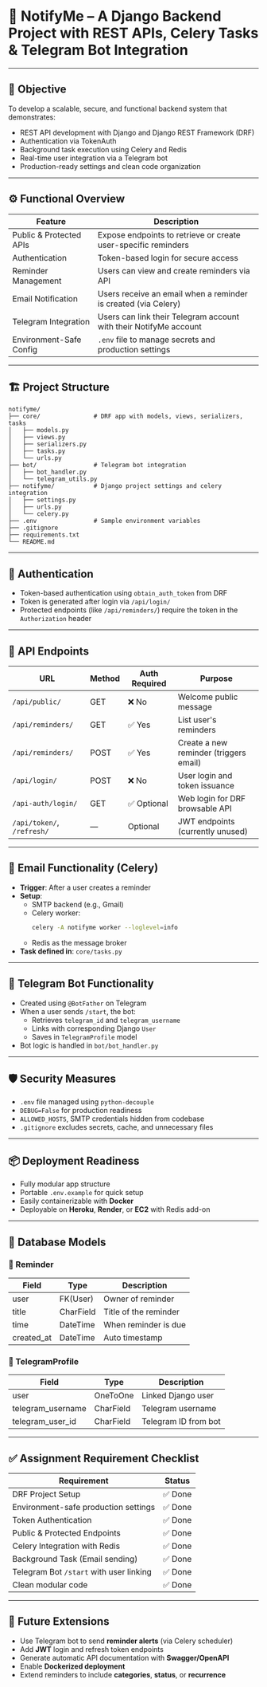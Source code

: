 # 📘 NotifyMe – A Django Backend Project with REST APIs, Celery Tasks & Telegram Bot Integration

---

## 🎯 Objective

To develop a scalable, secure, and functional backend system that demonstrates:

- REST API development with Django and Django REST Framework (DRF)
- Authentication via TokenAuth
- Background task execution using Celery and Redis
- Real-time user integration via a Telegram bot
- Production-ready settings and clean code organization

---

## ⚙️ Functional Overview

| Feature                | Description                                                                 |
|------------------------|-----------------------------------------------------------------------------|
| Public & Protected APIs| Expose endpoints to retrieve or create user-specific reminders              |
| Authentication         | Token-based login for secure access                                        |
| Reminder Management    | Users can view and create reminders via API                                |
| Email Notification     | Users receive an email when a reminder is created (via Celery)             |
| Telegram Integration   | Users can link their Telegram account with their NotifyMe account           |
| Environment-Safe Config| `.env` file to manage secrets and production settings                      |

---

## 🏗️ Project Structure

```
notifyme/
├── core/               # DRF app with models, views, serializers, tasks
│   ├── models.py
│   ├── views.py
│   ├── serializers.py
│   ├── tasks.py
│   └── urls.py
├── bot/                # Telegram bot integration
│   ├── bot_handler.py
│   └── telegram_utils.py
├── notifyme/           # Django project settings and celery integration
│   ├── settings.py
│   ├── urls.py
│   └── celery.py
├── .env                # Sample environment variables
├── .gitignore
├── requirements.txt
└── README.md
```

---

## 🔐 Authentication

- Token-based authentication using `obtain_auth_token` from DRF
- Token is generated after login via `/api/login/`
- Protected endpoints (like `/api/reminders/`) require the token in the `Authorization` header

---

## 🧪 API Endpoints

| URL                    | Method | Auth Required | Purpose                                      |
|------------------------|--------|---------------|----------------------------------------------|
| `/api/public/`         | GET    | ❌ No          | Welcome public message                        |
| `/api/reminders/`      | GET    | ✅ Yes         | List user's reminders                         |
| `/api/reminders/`      | POST   | ✅ Yes         | Create a new reminder (triggers email)        |
| `/api/login/`          | POST   | ❌ No          | User login and token issuance                 |
| `/api-auth/login/`     | GET    | ✅ Optional    | Web login for DRF browsable API               |
| `/api/token/`, `/refresh/` | —  | Optional      | JWT endpoints (currently unused)              |

---

## 📨 Email Functionality (Celery)

- **Trigger**: After a user creates a reminder
- **Setup**:
  - SMTP backend (e.g., Gmail)
  - Celery worker:  
    ```bash
    celery -A notifyme worker --loglevel=info
    ```
  - Redis as the message broker
- **Task defined in**: `core/tasks.py`

---

## 🤖 Telegram Bot Functionality

- Created using `@BotFather` on Telegram
- When a user sends `/start`, the bot:
  - Retrieves `telegram_id` and `telegram_username`
  - Links with corresponding Django `User`
  - Saves in `TelegramProfile` model
- Bot logic is handled in `bot/bot_handler.py`

---

## 🛡️ Security Measures

- `.env` file managed using `python-decouple`
- `DEBUG=False` for production readiness
- `ALLOWED_HOSTS`, SMTP credentials hidden from codebase
- `.gitignore` excludes secrets, cache, and unnecessary files

---

## 📦 Deployment Readiness

- Fully modular app structure
- Portable `.env.example` for quick setup
- Easily containerizable with **Docker**
- Deployable on **Heroku**, **Render**, or **EC2** with Redis add-on

---

## 📂 Database Models

### 🔸 Reminder

| Field      | Type         | Description           |
|------------|--------------|-----------------------|
| user       | FK(User)     | Owner of reminder     |
| title      | CharField    | Title of the reminder |
| time       | DateTime     | When reminder is due  |
| created_at | DateTime     | Auto timestamp        |

### 🔸 TelegramProfile

| Field             | Type         | Description                 |
|------------------|--------------|-----------------------------|
| user             | OneToOne     | Linked Django user          |
| telegram_username| CharField    | Telegram username           |
| telegram_user_id | CharField    | Telegram ID from bot        |

---

## ✅ Assignment Requirement Checklist

| Requirement                            | Status     |
|----------------------------------------|------------|
| DRF Project Setup                      | ✅ Done     |
| Environment-safe production settings   | ✅ Done     |
| Token Authentication                   | ✅ Done     |
| Public & Protected Endpoints           | ✅ Done     |
| Celery Integration with Redis          | ✅ Done     |
| Background Task (Email sending)        | ✅ Done     |
| Telegram Bot `/start` with user linking| ✅ Done     |
| Clean modular code                     | ✅ Done     |

---

## 🚀 Future Extensions

- Use Telegram bot to send **reminder alerts** (via Celery scheduler)
- Add **JWT** login and refresh token endpoints
- Generate automatic API documentation with **Swagger/OpenAPI**
- Enable **Dockerized deployment**
- Extend reminders to include **categories**, **status**, or **recurrence**

